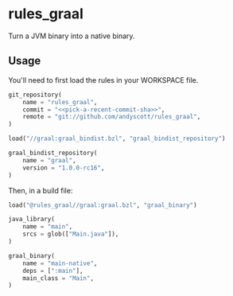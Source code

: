 # rules_graal

Turn a JVM binary into a native binary.

## Usage

You'll need to first load the rules in your WORKSPACE file.

``` python
git_repository(
    name = "rules_graal",
    commit = "<<pick-a-recent-commit-sha>>",
    remote = "git://github.com/andyscott/rules_graal",
)

load("//graal:graal_bindist.bzl", "graal_bindist_repository")

graal_bindist_repository(
    name = "graal",
    version = "1.0.0-rc16",
)
```

Then, in a build file:

```python
load("@rules_graal//graal:graal.bzl", "graal_binary")

java_library(
    name = "main",
    srcs = glob(["Main.java"]),
)

graal_binary(
    name = "main-native",
    deps = [":main"],
    main_class = "Main",
)
```